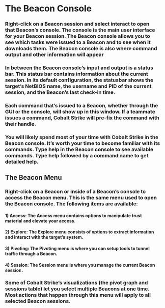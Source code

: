 # The Beacon Console

### Right-click on a Beacon session and select interact to open that Beacon’s console. The console is the main user interface for your Beacon session. The Beacon console allows you to see which tasks were issued to a Beacon and to see when it downloads them. The Beacon console is also where command output and other information will appear

### In between the Beacon console’s input and output is a status bar. This status bar contains information about the current session. In its default configuration, the statusbar shows the target’s NetBIOS name, the username and PID of the current session, and the Beacon’s last check-in time.

### Each command that’s issued to a Beacon, whether through the GUI or the console, will show up in this window. If a teammate issues a command, Cobalt Strike will pre-fix the command with their handle.

### You will likely spend most of your time with Cobalt Strike in the Beacon console. It’s worth your time to become familiar with its commands. Type help in the Beacon console to see available commands. Type help followed by a command name to get detailed help.

## The Beacon Menu

### Right-click on a Beacon or inside of a Beacon’s console to access the Beacon menu. This is the same menu used to open the Beacon console. The following items are available:

#### 1) Access: The Access menu contains options to manipulate trust material and elevate your access.

#### 2) Explore: The Explore menu consists of options to extract information and interact with the target’s system.

#### 3) Pivoting: The Pivoting menu is where you can setup tools to tunnel traffic through a Beacon.

#### 4) Session: The Session menu is where you manage the current Beacon session.

### Some of Cobalt Strike’s visualizations (the pivot graph and sessions table) let you select multiple Beacons at one time. Most actions that happen through this menu will apply to all selected Beacon sessions.

